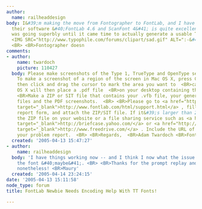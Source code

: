 ```yaml
---
author:
  name: railheaddesign
body: I&#39;m making the move from Fontographer to FontLab, and I have to say that
  their software &#40;FontLab 4.6 and ScanFont 4&#41; is quite excellent. Everything
  was going superbly until it came time to actually generate a usable TrueType font.
  <IMG SRC="http://www.typophile.com/forums/clipart/sad.gif" ALT=":-&#40;" BORDER=0>
  <BR> <BR>Fontographer doesn
comments:
- author:
    name: twardoch
    picture: 110427
  body: Please make screenshots of the Type 1, TrueType and OpenType sections of FontLab/Preferences.
    To make a screenshot of a region of the screen in Mac OS X, press Command-Shift-4,
    then click and drag the cursor to mark the area you want to  <BR>capture. Mac
    OS X will then place a .pdf file  <BR>on your desktop containing the screenshot.  <BR>
    <BR>Make a ZIP or SIT file that contains your .vfb file, your generated TrueType
    files and the PDF screenshots.  <BR> <BR>Please go to <a href="http://www.fontlab.com/html/support.html"
    target="_blank">http://www.fontlab.com/html/support.html</a> , fill in the problem
    report form, and attach the ZIP/SIT file. If it&#39;s larger than 250KB, place
    the ZIP file on your website or a file sharing service such as <a href="http://briefcase.yahoo.com/"
    target="_blank">http://briefcase.yahoo.com/</a> or <a href="http://www.freedrive.com/"
    target="_blank">http://www.freedrive.com/</a> . Include the URL of the file in
    your problem report.  <BR> <BR>Regards,  <BR>Adam Twardoch <BR>Fontlab Ltd.
  created: '2005-04-13 15:47:27'
- author:
    name: railheaddesign
  body: 'I have things working now -- and I think I now what the issue was: OS X caching
    the font &#40;maybe&#41;. <BR> <BR>Thanks for the prompt replay and assistance
    nonetheless! <BR>Maury'
  created: '2005-04-14 23:24:15'
date: '2005-04-13 15:11:58'
node_type: forum
title: FontLab Newbie Needs Encoding Help With TT Fonts!

---
```

